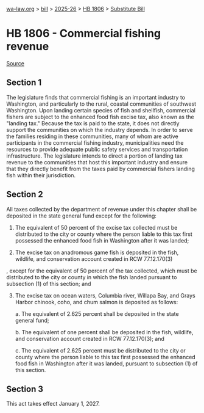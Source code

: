 [wa-law.org](/) > [bill](/bill/) > [2025-26](/bill/2025-26/) > [HB 1806](/bill/2025-26/hb/1806/) > [Substitute Bill](/bill/2025-26/hb/1806/S/)

# HB 1806 - Commercial fishing revenue

[Source](http://lawfilesext.leg.wa.gov/biennium/2025-26/Pdf/Bills/House%20Bills/1806-S.pdf)

## Section 1
The legislature finds that commercial fishing is an important industry to Washington, and particularly to the rural, coastal communities of southwest Washington. Upon landing certain species of fish and shellfish, commercial fishers are subject to the enhanced food fish excise tax, also known as the "landing tax." Because the tax is paid to the state, it does not directly support the communities on which the industry depends. In order to serve the families residing in these communities, many of whom are active participants in the commercial fishing industry, municipalities need the resources to provide adequate public safety services and transportation infrastructure. The legislature intends to direct a portion of landing tax revenue to the communities that host this important industry and ensure that they directly benefit from the taxes paid by commercial fishers landing fish within their jurisdiction.

## Section 2
All taxes collected by the department of revenue under this chapter shall be deposited in the state general fund except for the following:

1. The equivalent of 50 percent of the excise tax collected must be distributed to the city or county where the person liable to this tax first possessed the enhanced food fish in Washington after it was landed;

2. The excise tax on anadromous game fish is deposited in the fish, wildlife, and conservation account created in RCW 77.12.170(3)

, except for the equivalent of 50 percent of the tax collected, which must be distributed to the city or county in which the fish landed pursuant to subsection (1) of this section; and

3. The excise tax on ocean waters, Columbia river, Willapa Bay, and Grays Harbor chinook, coho, and chum salmon is deposited as follows:

    a. The equivalent of 2.625 percent shall be deposited in the state general fund;

    b. The equivalent of one percent shall be deposited in the fish, wildlife, and conservation account created in RCW 77.12.170(3); and

    c. The equivalent of 2.625 percent must be distributed to the city or county where the person liable to this tax first possessed the enhanced food fish in Washington after it was landed, pursuant to subsection (1) of this section.

## Section 3
This act takes effect January 1, 2027.
